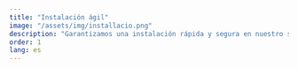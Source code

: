 ```yaml
---
title: "Instalación ágil"
image: "/assets/img/installacio.png"
description: "Garantizamos una instalación rápida y segura en nuestro servidor o en su alojamiento. Se instala un entorno de test y un entorno de producción."
order: 1
lang: es
---
```

